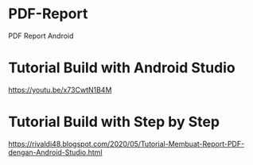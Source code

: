# PDF-Report
PDF Report Android

# Tutorial Build with Android Studio
https://youtu.be/x73CwtN1B4M

# Tutorial Build with Step by Step
https://rivaldi48.blogspot.com/2020/05/Tutorial-Membuat-Report-PDF-dengan-Android-Studio.html
